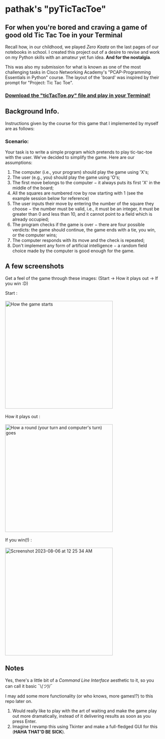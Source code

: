 # pathak's "pyTicTacToe"
## For when you're bored and craving a game of good old Tic Tac Toe in your Terminal

Recall how, in our childhood, we played <i>Zero Kaata</i> on the last pages of our notebooks in school.
I created this project out of a desire to revise and work on my Python skills with an amateur yet fun idea. <b>And for the nostalgia</b>.

This was also my submission for what is known as one of the most challenging tasks in Cisco Networking Academy's "PCAP-Programming Essentials in Python" course.
The layout of the 'board' was inspired by their prompt for "Project: Tic Tac Toe".

### <ins>Download the "ticTacToe.py" file and play in your Terminal!</ins>

## Background Info.
Instructions given by the course for this game that I implemented by myself are as follows: 
### Scenario:
Your task is to write a simple program which pretends to play tic-tac-toe with the user. We've decided to simplify the game. Here are our assumptions:

1. The computer (i.e., your program) should play the game using 'X's;
2. The user (e.g., you) should play the game using 'O's;
3. The first move belongs to the computer − it always puts its first 'X' in the middle of the board;
4. All the squares are numbered row by row starting with 1 (see the example session below for reference)
5. The user inputs their move by entering the number of the square they choose − the number must be valid, i.e., it must be an integer, it must be greater than 0 and less than 10, and it cannot point to a field which is already occupied;
6. The program checks if the game is over − there are four possible verdicts: the game should continue, the game ends with a tie, you win, or the computer wins;
7. The computer responds with its move and the check is repeated;
8. Don't implement any form of artificial intelligence − a random field choice made by the computer is good enough for the game.

## A few screenshots
Get a feel of the game through these images: (Start -> How it plays out -> If you win :D)

Start :
<br>
<br>
<img width="349" alt="How the game starts" src="https://github.com/adityapathakk/pyTicTacToe/assets/91721440/e95ba557-7c9c-4da8-9096-79046671da8a">
<br>
<br>
How it plays out :
<br>
<br>
<img width="349" alt="How a round (your turn and computer's turn) goes" src="https://github.com/adityapathakk/pyTicTacToe/assets/91721440/d63e5b8d-d11b-4e87-9e81-9231e8101f54">
<br>
<br>
If you win(!) :
<br>
<br>
<img width="349" alt="Screenshot 2023-08-06 at 12 25 34 AM" src="https://github.com/adityapathakk/pyTicTacToe/assets/91721440/66ad72ad-967d-4951-86f0-41b7119c66a7">

## Notes
Yes, there's a little bit of a <i>Command Line Interface</i> aesthetic to it, so you can call it basic ¯\\_(ツ)_/¯

I may add some more functionality (or who knows, more games!?) to this repo later on.
1. Would really like to play with the art of waiting and make the game play out more dramatically, instead of it delivering results as soon as you press Enter.
2. Imagine I revamp this using Tkinter and make a full-fledged GUI for this (<b>HAHA THAT'D BE SICK</b>).
